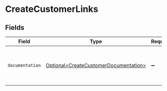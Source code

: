 # CreateCustomerLinks


## Fields

| Field                                                                                        | Type                                                                                         | Required                                                                                     | Description                                                                                  |
| -------------------------------------------------------------------------------------------- | -------------------------------------------------------------------------------------------- | -------------------------------------------------------------------------------------------- | -------------------------------------------------------------------------------------------- |
| `documentation`                                                                              | [Optional\<CreateCustomerDocumentation>](../../models/errors/CreateCustomerDocumentation.md) | :heavy_minus_sign:                                                                           | The URL to the generic Mollie API error handling guide.                                      |